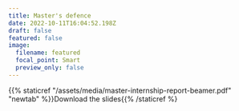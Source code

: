 ```yaml
---
title: Master's defence
date: 2022-10-11T16:04:52.198Z
draft: false
featured: false
image:
  filename: featured
  focal_point: Smart
  preview_only: false
---
```

{{% staticref "/assets/media/master-internship-report-beamer.pdf" "newtab" %}}Download t﻿he slides{{% /staticref %}